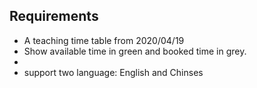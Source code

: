 ## Requirements

-   A teaching time table from 2020/04/19
-   Show available time in green and booked time in grey.
-   
-   support two language: English and Chinses

